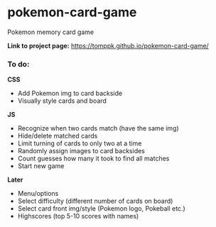# pokemon-card-game
Pokemon memory card game

**Link to project page:**
https://tomppk.github.io/pokemon-card-game/


### To do:

**CSS**
* Add Pokemon img to card backside
* Visually style cards and board

**JS**
* Recognize when two cards match (have the same img)
* Hide/delete matched cards
* Limit turning of cards to only two at a time
* Randomly assign images to card backsides
* Count guesses how many it took to find all matches
* Start new game

**Later**
* Menu/options
* Select difficulty (different number of cards on board)
* Select card front img/style (Pokemon logo, Pokeball etc.)
* Highscores (top 5-10 scores with names)
 
